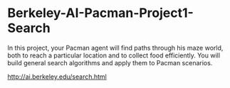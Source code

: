 # Berkeley-AI-Pacman-Project1-Search
In this project, your Pacman agent will find paths through his maze world, both to reach a particular location and to collect food efficiently. You will build general search algorithms and apply them to Pacman scenarios.

http://ai.berkeley.edu/search.html
